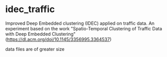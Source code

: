 # idec_traffic
Improved Deep Embedded clustering (IDEC) applied on traffic data. 
An experiment based on the work "Spatio-Temporal Clustering of Traffic Data with Deep Embedded Clustering" (https://dl.acm.org/doi/10.1145/3356995.3364537)


data files are of greater size
